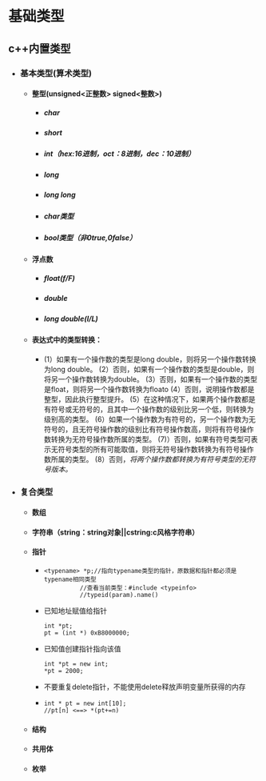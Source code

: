# 基础类型

## c++内置类型

- ### 基本类型(算术类型)

  - #### 整型(unsigned<正整数>  signed<整数>)

    - ##### char

    - ##### short

    - ##### int（hex:16进制，oct：8进制，dec：10进制）

    - ##### long

    - ##### long long

    - ##### char类型

    - ##### bool类型（非0true,0false）

  - #### 浮点数

    - ##### float(f/F)

    - ##### double

    - ##### long double(l/L)

  - #### 表达式中的类型转换：

    - (1）如果有一个操作数的类型是long double，则将另一个操作数转换为long double。
      (2）否则，如果有一个操作数的类型是double，则将另一个操作数转换为double。
      (3）否则，如果有一个操作数的类型是float，则将另一个操作数转换为floato
      (4）否则，说明操作数都是整型，因此执行整型提升。
      (5）在这种情况下，如果两个操作数都是有符号或无符号的，且其中一个操作数的级别比另一个低，则转换为级别高的类型。
      (6）如果一个操作数为有符号的，另一个操作数为无符号的，且无符号操作数的级别比有符号操作数高，则将有符号操作数转换为无符号操作数所属的类型。
      (7)）否则，如果有符号类型可表示无符号类型的所有可能取值，则将无符号操作数转换为有符号操作数所属的类型。
      (8）否则，_将两个操作数都转换为有符号类型的无符号版本。_

    

- ### 复合类型

  - #### 数组

  - #### 字符串（string：string对象||cstring:c风格字符串）

  - #### 指针

    - ```
      <typename> *p;//指向typename类型的指针，原数据和指针都必须是typename相同类型
      			//查看当前类型：#include <typeinfo>
      			//typeid(param).name()
      ```

      

    - 已知地址赋值给指针

      ```
      int *pt;
      pt = (int *) 0xB8000000;
      ```

    - 已知值创建指针指向该值

      ```
      int *pt = new int;
      *pt = 2000;
      ```

    - 不要重复delete指针，不能使用delete释放声明变量所获得的内存

    - ```
      int * pt = new int[10];
      //pt[n] <==> *(pt+=n)
      ```

      

  - #### 结构

  - #### 共用体

  - #### 枚举